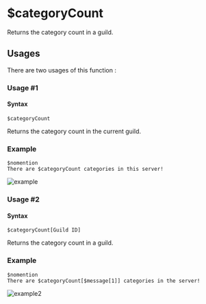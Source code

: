 # $categoryCount
Returns the category count in a guild.

## Usages
There are two usages of this function :

### Usage #1
#### Syntax
```
$categoryCount
```
Returns the category count in the current guild.

### Example
```
$nomention
There are $categoryCount categories in this server!
```
![example](https://user-images.githubusercontent.com/94063167/198900353-1c47a4e9-19e5-4980-982c-e0cd955beb1e.png)

### Usage #2
#### Syntax
```
$categoryCount[Guild ID]
```
Returns the category count in a guild.

### Example
```
$nomention
There are $categoryCount[$message[1]] categories in the server!
```
![example2](https://user-images.githubusercontent.com/94063167/198900619-c3a3b71e-2d6e-4d6c-b1e0-d4b4449d6198.png)
